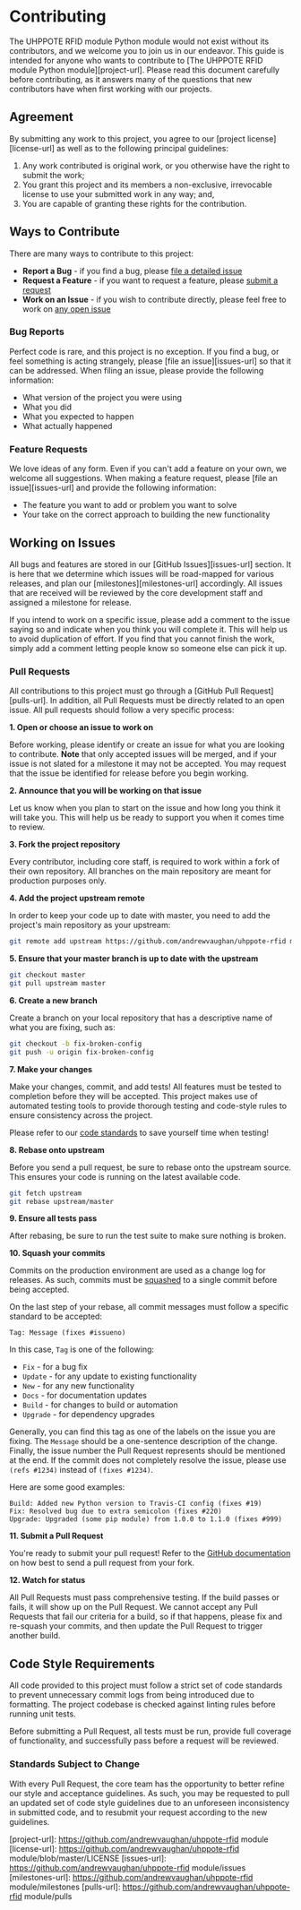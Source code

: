 # Contributing

The UHPPOTE RFID module Python module would not exist without its contributors, and we welcome you to join us in our endeavor.  This
guide is intended for anyone who wants to contribute to [The UHPPOTE RFID module Python module][project-url]. Please read this
document carefully before contributing, as it answers many of the questions that new contributors have when first
working with our projects.

## Agreement

By submitting any work to this project, you agree to our [project license][license-url] as well as to the following
principal guidelines:

1. Any work contributed is original work, or you otherwise have the right to submit the work;
1. You grant this project and its members a non-exclusive, irrevocable license to use your submitted work in any way; and,
1. You are capable of granting these rights for the contribution.

## Ways to Contribute

There are many ways to contribute to this project:

* **Report a Bug** - if you find a bug, please [file a detailed issue](#bug-reports)
* **Request a Feature** - if you want to request a feature, please [submit a request](#feature-requests)
* **Work on an Issue** - if you wish to contribute directly, please feel free to work on [any open issue](#working-on-issues)

### Bug Reports

Perfect code is rare, and this project is no exception.  If you find a bug, or feel something is acting strangely,
please [file an issue][issues-url] so that it can be addressed.  When filing an issue, please provide the following
information:

* What version of the project you were using
* What you did
* What you expected to happen
* What actually happened

### Feature Requests

We love ideas of any form.  Even if you can't add a feature on your own, we welcome all suggestions.  When making
a feature request, please [file an issue][issues-url] and provide the following information:

* The feature you want to add or problem you want to solve
* Your take on the correct approach to building the new functionality

## Working on Issues

All bugs and features are stored in our [GitHub Issues][issues-url] section. It is here that we determine which issues
will be road-mapped for various releases, and plan our [milestones][milestones-url] accordingly.  All issues that are
received will be reviewed by the core development staff and assigned a milestone for release.

If you intend to work on a specific issue, please add a comment to the issue saying so and indicate when you think
you will complete it.  This will help us to avoid duplication of effort.  If you find that you cannot finish the
work, simply add a comment letting people know so someone else can pick it up.

### Pull Requests

All contributions to this project must go through a [GitHub Pull Request][pulls-url].  In addition, all Pull Requests
must be directly related to an open issue.  All pull requests should follow a very specific process:

**1. Open or choose an issue to work on**

Before working, please identify or create an issue for what you are looking to contribute.  **Note** that only
accepted issues will be merged, and if your issue is not slated for a milestone it may not be accepted.  You may
request that the issue be identified for release before you begin working.

**2. Announce that you will be working on that issue**

Let us know when you plan to start on the issue and how long you think it will take you.  This will help us be ready
to support you when it comes time to review.

**3. Fork the project repository**

Every contributor, including core staff, is required to work within a fork of their own repository.  All branches on
the main repository are meant for production purposes only.

**4. Add the project upstream remote**

In order to keep your code up to date with master, you need to add the project's main repository as your upstream:

```bash
git remote add upstream https://github.com/andrewvaughan/uhppote-rfid module
```

**5. Ensure that your master branch is up to date with the upstream**

```bash
git checkout master
git pull upstream master
```

**6. Create a new branch**

Create a branch on your local repository that has a descriptive name of what you are fixing, such as:

```bash
git checkout -b fix-broken-config
git push -u origin fix-broken-config
```

**7. Make your changes**

Make your changes, commit, and add tests!  All features must be tested to completion before they will be accepted.
This project makes use of automated testing tools to provide thorough testing and code-style rules to ensure
consistency across the project.

Please refer to our [code standards](#code-style-requirements) to save yourself time when testing!

**8. Rebase onto upstream**

Before you send a pull request, be sure to rebase onto the upstream source.  This ensures your code is running on
the latest available code.

```bash
git fetch upstream
git rebase upstream/master
```

**9. Ensure all tests pass**

After rebasing, be sure to run the test suite to make sure nothing is broken.

**10. Squash your commits**

Commits on the production environment are used as a change log for releases.  As such, commits must be
[squashed][squash-support] to a single commit before being accepted.

On the last step of your rebase, all commit messages must follow a specific standard to be accepted:

```
Tag: Message (fixes #issueno)
```

In this case, `Tag` is one of the following:

* `Fix` - for a bug fix
* `Update` - for any update to existing functionality
* `New` - for any new functionality
* `Docs` - for documentation updates
* `Build` - for changes to build or automation
* `Upgrade` - for dependency upgrades

Generally, you can find this tag as one of the labels on the issue you are fixing.  The `Message` should be a
one-sentence description of the change.  Finally, the issue number the Pull Request represents should be mentioned at
the end.  If the commit does not completely resolve the issue, please use `(refs #1234)` instead of `(fixes #1234)`.

Here are some good examples:

```
Build: Added new Python version to Travis-CI config (fixes #19)
Fix: Resolved bug due to extra semicolon (fixes #220)
Upgrade: Upgraded (some pip module) from 1.0.0 to 1.1.0 (fixes #999)
```

**11. Submit a Pull Request**

You're ready to submit your pull request!  Refer to the [GitHub documentation][pull-support] on how best to send a
pull request from your fork.

**12. Watch for status**

All Pull Requests must pass comprehensive testing.  If the build passes or fails, it will show up on the Pull
Request.  We cannot accept any Pull Requests that fail our criteria for a build, so if that happens, please fix and
re-squash your commits, and then update the Pull Request to trigger another build.

## Code Style Requirements

All code provided to this project must follow a strict set of code standards to prevent unnecessary commit logs from
being introduced due to formatting.  The project codebase is checked against linting rules before running unit
tests.

Before submitting a Pull Request, all tests must be run, provide full coverage of functionality, and successfully
pass before a request will be reviewed.

### Standards Subject to Change

With every Pull Request, the core team has the opportunity to better refine our style and acceptance guidelines.  As
such, you may be requested to pull an updated set of code style guidelines due to an unforeseen inconsistency in
submitted code, and to resubmit your request according to the new guidelines.


[project-url]:    https://github.com/andrewvaughan/uhppote-rfid module
[license-url]:    https://github.com/andrewvaughan/uhppote-rfid module/blob/master/LICENSE
[issues-url]:     https://github.com/andrewvaughan/uhppote-rfid module/issues
[milestones-url]: https://github.com/andrewvaughan/uhppote-rfid module/milestones
[pulls-url]:      https://github.com/andrewvaughan/uhppote-rfid module/pulls

[squash-support]: http://gitready.com/advanced/2009/02/10/squashing-commits-with-rebase.html
[pull-support]:   https://help.github.com/articles/creating-a-pull-request
